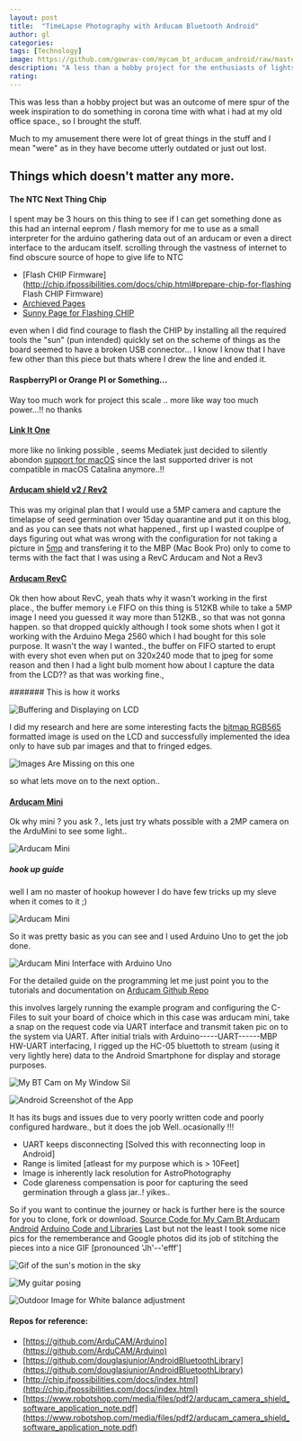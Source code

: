 ```yaml
---
layout: post
title:  "TimeLapse Photography with Arducam Bluetooth Android"
author: gl
categories:
tags: [Technology]
image: https://github.com/gowrav-com/mycam_bt_arducam_android/raw/master/sampleimages/2020-04-19_15%2017%2042-ANIMATION.gif
description: "A less than a hobby project for the enthusiasts of lights and shadows"
rating: 
---
```


This was less than a hobby project but was an outcome of mere spur of the week inspiration to do something in corona time with what i had at my old office space., so I brought the stuff.

Much to my amusement there were lot of great things in the stuff and I mean "were" as in they have become utterly outdated or just out lost.

## Things which doesn't matter any more.

#### The NTC Next Thing Chip
I spent may be 3 hours on this thing to see if I can get something done as this had an internal eeprom / flash memory for me to use as a small interpreter for the arduino gathering data out of an arducam or even a direct interface to the arducam itself. scrolling through the vastness of internet to find obscure source of hope to give life to NTC 
  * [Flash CHIP Firmware](http://chip.jfpossibilities.com/docs/chip.html#prepare-chip-for-flashing Flash CHIP Firmware)
  * [Archieved Pages](http://web.archive.org/web/20180918213953/https://bbs.nextthing.co/t/flashing-upcoming-fixed-images-without-the-chrome-flasher/11304/41)
  * [Sunny Page for Flashing CHIP](https://yoursunny.com/t/2018/CHIP-flash-offline/)

even when I did find courage to flash the CHIP by installing all the required tools the "sun" (pun intended) quickly set on the scheme of things as the board seemed to have a broken USB connector... I know I know that I have few other than this piece but thats where I drew the line and ended it.

#### RaspberryPI or Orange PI or Something...
Way too much work for project this scale .. more like way too much power...!! no thanks

#### [Link It One](https://docs.labs.mediatek.com/resource/linkit-one/en/getting-started)
more like no linking possible , seems Mediatek just decided to silently abondon [support for macOS](https://docs.labs.mediatek.com/resource/linkit-one/en/getting-started/get-started-on-os-x/install-the-arduino-ide-and-linkit-one-sdk-on-os-x) since the last supported driver is not compatible in macOS Catalina anymore..!! 

#### [Arducam shield v2 / Rev2](https://www.arducam.com/docs/spi-cameras-for-arduino/hardware/arducam-shield-v2/)
This was my original plan that I would use a 5MP camera and capture the timelapse of seed germination over 15day quarantine and put it on this blog, and as you can see thats not what happened., first up I wasted couplpe of days figuring out what was wrong with the configuration for not taking a picture in [5mp](https://www.arducam.com/product/5-mega-pixel-camera-module-ov5642-1080p-jpeg-output/) and transfering it to the MBP (Mac Book Pro) only to come to terms with the fact that I was using a RevC Arducam and Not a Rev3

#### [Arducam RevC](https://www.arducam.com/arducam-rev-c-plus-shield-released/)
Ok then how about RevC, yeah thats why it wasn't working in the first place., the buffer memory i.e FIFO on this thing is 512KB while to take a 5MP image I need you guessed it way more than 512KB., so that was not gonna happen. so that dropped quickly although I took some shots when I got it working with the Arduino Mega 2560 which I had bought for this sole purpose. It wasn't the way I wanted., the buffer on FIFO started to erupt with every shot even when put on 320x240 mode that to jpeg for some reason and then I had a light bulb moment how about I capture the data from the LCD?? as that was working fine.,

####### This is how it works

![Buffering and Displaying on LCD](https://www.arducam.com/wp-content/uploads/2012/09/ArduCAM.gif)

I did my research and here are some interesting facts the [bitmap RGB565](https://en.wikipedia.org/wiki/BMP_file_format) formatted image is used on the LCD and successfully implemented the idea only to have sub par images and that to fringed edges.

![Images Are Missing on this one](https://imgs.xkcd.com/comics/not_available.png)

so what lets move on to the next option..
#### [Arducam Mini](https://www.arducam.com/product/arducam-2mp-spi-camera-b0067-arduino/)
Ok why mini ? you ask ?., lets just try whats possible with a 2MP camera on the ArduMini to see some light..

![Arducam Mini](https://www.arducam.com/wp-content/uploads/2019/01/b0067-2.jpg)

##### hook up guide
well I am no master of hookup however I do have few tricks up my sleve when it comes to it ;)

![Arducam Mini](https://www.arducam.com/wp-content/uploads/2019/01/B0067-1-2.jpg)

So it was pretty basic as you can see and I used Arduino Uno to get the job done.

![Arducam Mini Interface with Arduino Uno](https://raw.githubusercontent.com/gowrav-com/mycam_bt_arducam_android/master/sampleimages/IMG_20200419_150250.jpg)

For the detailed guide on the programming let me just point you to the tutorials and documentation on [Arducam Github Repo](https://github.com/ArduCAM/Arduino)

this involves largely running the example program and configuring the C-Files to suit your board of choice which in this case was arducam mini, take a snap on the request code via UART interface and transmit taken pic on to the system via UART.
After initial trials with Arduino-----UART------MBP HW-UART interfacing, I rigged up the HC-05 bluettoth to stream (using it very lightly here) data to the Android Smartphone for display and storage purposes.

![My BT Cam on My Window Sil](https://raw.githubusercontent.com/gowrav-com/mycam_bt_arducam_android/master/sampleimages/IMG_20200419_150237.jpg)

![Android Screenshot of the App](https://raw.githubusercontent.com/gowrav-com/mycam_bt_arducam_android/master/sampleimages/Screenshot_20200419-150230.png)

It has its bugs and issues due to very poorly written code and poorly configured hardware., but it does the job Well..ocasionally !!!

 * UART keeps disconnecting [Solved this with reconnecting loop in Android]
 * Range is limited [atleast for my purpose which is > 10Feet]
 * Image is inherently lack resolution for AstroPhotography
 * Code glareness compensation is poor for capturing the seed germination through a glass jar..! yikes..

So if you want to continue the journey or hack is further here is the source for you to clone, fork or download.
[Source Code for My Cam Bt Arducam Android](https://github.com/gowrav-com/mycam_bt_arducam_android)
[Arduino Code and Libraries](https://github.com/gowrav-com/mycam_bt_arducam_android/tree/master/ArduinoCode)
Last but not the least I took some nice pics for the rememberance and Google photos did its job of stitching the pieces into a nice GIF [pronounced 'Jh'--'efff']

![Gif of the sun's motion in the sky](https://github.com/gowrav-com/mycam_bt_arducam_android/raw/master/sampleimages/2020-04-19_15%2017%2042-ANIMATION.gif)

![My guitar posing](https://raw.githubusercontent.com/gowrav-com/mycam_bt_arducam_android/master/sampleimages/guitarcloudy.jpg)

![Outdoor Image for White balance adjustment](https://raw.githubusercontent.com/gowrav-com/mycam_bt_arducam_android/master/sampleimages/2020-04-19_14%2047%2000.jpg)


#### Repos for reference:
 * [https://github.com/ArduCAM/Arduino](https://github.com/ArduCAM/Arduino)
 * [https://github.com/douglasjunior/AndroidBluetoothLibrary](https://github.com/douglasjunior/AndroidBluetoothLibrary)
 * [http://chip.jfpossibilities.com/docs/index.html](http://chip.jfpossibilities.com/docs/index.html)
 * [https://www.robotshop.com/media/files/pdf2/arducam_camera_shield_software_application_note.pdf](https://www.robotshop.com/media/files/pdf2/arducam_camera_shield_software_application_note.pdf)
  
